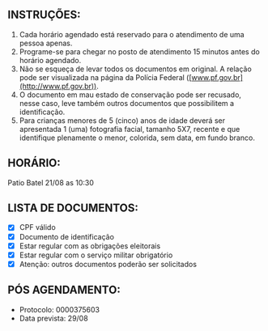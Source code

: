 ## INSTRUÇÕES:
1. Cada horário agendado está reservado para o atendimento de uma pessoa apenas.
2. Programe-se para chegar no posto de atendimento 15 minutos antes do horário agendado.
3. Não se esqueça de levar todos os documentos em original. A relação pode ser visualizada na página da Polícia Federal ([www.pf.gov.br](http://www.pf.gov.br)).
4. O documento em mau estado de conservação pode ser recusado, nesse caso, leve também outros documentos que possibilitem a identificação.
5. Para crianças menores de 5 (cinco) anos de idade deverá ser apresentada 1 (uma) fotografia facial, tamanho 5X7, recente e que identifique plenamente o menor, colorida, sem data, em fundo branco.

## HORÁRIO:
Patio Batel 21/08 as 10:30
## LISTA DE DOCUMENTOS:
- [x] CPF válido
- [x] Documento de identificação
- [x] Estar regular com as obrigações eleitorais
- [x] Estar regular com o serviço militar obrigatório
- [x] Atenção: outros documentos poderão ser solicitados

## PÓS AGENDAMENTO: 
- Protocolo: 0000375603
- Data prevista: 29/08